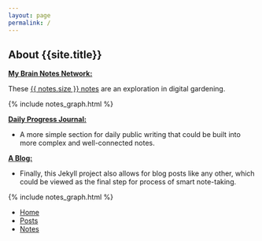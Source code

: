 ```yaml
---
layout: page
permalink: /
---
```


## About {{site.title}}


[**My Brain Notes Network:**](/notes)

<div class="grid-element">
    <p>
	    These <a class="internal-link" href="/notes">{{ notes.size }} notes</a> are an exploration in digital gardening.
    </p>
    {% include notes_graph.html %}
</div>

[**Daily Progress Journal:**](/journals)
   - A more simple section for daily public writing that could be built into more complex and well-connected notes.

[**A Blog:**](/posts)
   - Finally, this Jekyll project also allows for blog posts like any other, which could be viewed as the final step for process of smart note-taking.

<div class="row">
    <div class="col-sm-6 mt-sm-0 my-3">
        {% include notes_graph.html %}
    </div>
    <div class="col-sm-3 col-6 mb-sm-0 mb-1">
        <ul class="list-unstyled">
	        <li><a href="/home"><i class="fas fa-home"></i> Home</a></li>
	        <li><a href="/posts"><i class="fas fa-flag"></i> Posts</a></li>
	        <li><a href="/notes"><i class="fas fa-rss-square"></i> Notes</a></li>
        </ul>
    </div>
</div>